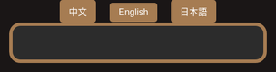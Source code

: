 <html lang="zh-Hant">
<head>
  <meta charset="UTF-8" />
  <meta name="viewport" content="width=device-width, initial-scale=1.0"/>
  <title>QA 自動回覆</title>
  <style>
    html, body {
      margin: 0;
      padding: 0;
      width: 100%;
      height: 100%;
      background-color: #1a1616;
      display: flex;
      flex-direction: column;
      justify-content: flex-start;
      align-items: center;
      font-family: 'Segoe UI', Tahoma, Geneva, Verdana, sans-serif;
    }

    .lang-switcher {
      margin: 20px;
    }

    .lang-switcher button {
      margin: 0 10px;
      padding: 8px 16px;
      font-size: 1rem;
      border: none;
      border-radius: 5px;
      cursor: pointer;
      background-color: #a67c52;
      color: white;
      transition: background 0.3s;
    }

    .lang-switcher button:hover {
      background-color: #8b653f;
    }

    .qa-container {
      background-color: #2c2c2c;
      border: 6px solid #a67c52;
      border-radius: 20px;
      padding: 30px 25px;
      width: 90%;
      max-width: 1000px;
      box-sizing: border-box;
      overflow-y: auto;
      max-height: 90vh;
    }

    .qa-item {
      margin-bottom: 20px;
    }

    .question {
      cursor: pointer;
      font-size: 1.5rem;
      color: #FFC107;
      margin-bottom: 8px;
      display: flex;
      justify-content: space-between;
      align-items: center;
      background-color: #444;
      padding: 12px 16px;
      border-radius: 10px;
      transition: background 0.3s;
    }

    .question:hover {
      background-color: #555;
    }

    .arrow {
      font-size: 1.2rem;
      color: #FFC107;
    }

    .answer {
      max-height: 0;
      overflow: hidden;
      transition: max-height 0.4s ease, padding 0.3s ease;
      font-size: 1.1rem;
      color: #ffffff;
      padding-left: 20px;
      line-height: 1.6;
      background-color: #3a3a3a;
      border-radius: 8px;
      padding: 0 16px;
    }

    .answer.open {
      max-height: 800px;
      padding: 15px 16px;
    }

    a {
      color: #00d4ff;
      text-decoration: underline;
    }

    @media (max-width: 600px) {
      .qa-container {
        padding: 20px 15px;
      }

      .question {
        font-size: 1.2rem;
      }

      .answer {
        font-size: 1rem;
      }
    }
  </style>
</head>
<body>
  <div class="lang-switcher">
    <button onclick="switchLang('zh')">中文</button>
    <button onclick="switchLang('en')">English</button>
    <button onclick="switchLang('ja')">日本語</button>
  </div>

  <div class="qa-container" id="qa">
    <!-- QA 將由 JS 注入 -->
  </div>

  <script>
    const qaData = {
      zh: [
        {
          q: "新竹是否有夜市？",
          a: `▪ 每日：城隍廟夜市：<a href="https://www.google.com/maps?q=新竹市城隍廟夜市" target="_blank" style="color: #00bcd4;">點我查看地圖</a><br>
          ▪ 週三、週五：樹林頭夜市：<a href="https://www.google.com/maps?q=樹林頭夜市" target="_blank" style="color: #00bcd4;">點我查看地圖</a><br>
              ▪ 週二、週四：新竹後站夜市：<a href="https://www.google.com/maps?q=新竹後站夜市" target="_blank" style="color: #00bcd4;">點我查看地圖</a>`
        },
        {
          q: "推薦景點2？",
          a: `城隍廟：<a href="https://www.google.com/maps?q=新竹城隍廟" target="_blank" style="color: #00bcd4;">點我查看地圖</a>`
        }
      ],
      en: [
        {
          q: "Night Markets in Hsinchu?",
          a: `▪ Daily – Chenghuang Temple Night Market – <a href="https://www.google.com/maps?q=新竹市城隍廟夜市" target="_blank" style="color: #00bcd4;">View on Google Maps</a><br>
          ▪ Wed & Fri – Shulintou Night Market: <a href="https://www.google.com/maps?q=樹林頭夜市" target="_blank" style="color: #00bcd4;">View on Google Maps</a><br>
              ▪ Tue & Thu – Hsinchu Back Station Night Market: <a href="https://www.google.com/maps?q=新竹後站夜市" target="_blank" style="color: #00bcd4;">View on Google Maps</a>`
        },
        {
          q: "Recommended Spot 2?",
          a: `Chenghuang Temple: <a href="https://www.google.com/maps?q=新竹城隍廟" target="_blank" style="color: #00bcd4;">View on Google Maps</a>`
        }
      ],
      ja: [
        {
          q: "新竹の夜市は？",
          a: `▪ 毎日・城隍廟夜市（チョンホアンミャオ夜市）– <a href="https://www.google.com/maps?q=新竹市城隍廟夜市" target="_blank" style="color: #00bcd4;">Googleマップで見る</a><br>
          ▪ 水・金：樹林頭夜市 – <a href="https://www.google.com/maps?q=樹林頭夜市" target="_blank" style="color: #00bcd4;">Googleマップで見る</a><br>
              ▪ 火・木：新竹後駅夜市 – <a href="https://www.google.com/maps?q=新竹後站夜市" target="_blank" style="color: #00bcd4;">Googleマップで見る</a>`
        },
        {
          q: "おすすめスポット2は？",
          a: `城隍廟：<a href="https://www.google.com/maps?q=新竹城隍廟" target="_blank" style="color: #00bcd4;">Googleマップで見る</a>`
        }
      ]
    };

    const container = document.getElementById('qa');

    function renderQA(lang) {
      container.innerHTML = '';
      qaData[lang].forEach((item, index) => {
        const qaItem = document.createElement('div');
        qaItem.className = 'qa-item';

        const question = document.createElement('div');
        question.className = 'question';
        question.innerHTML = `・${item.q} <span class="arrow">▼</span>`;
        question.onclick = () => toggleAnswer(index);

        const answer = document.createElement('div');
        answer.className = 'answer';
        answer.innerHTML = item.a;

        qaItem.appendChild(question);
        qaItem.appendChild(answer);
        container.appendChild(qaItem);
      });

      toggleAnswer(0); // 預設展開第一個
    }

    function toggleAnswer(index) {
      const answers = document.querySelectorAll('.answer');
      const arrows = document.querySelectorAll('.arrow');
      const answer = answers[index];
      const arrow = arrows[index];
      const isOpen = answer.classList.contains('open');

      answer.classList.toggle('open');
      arrow.textContent = isOpen ? '▼' : '▲';
    }

    function switchLang(lang) {
      renderQA(lang);
    }

    // 預設語言為中文
    window.onload = () => renderQA('zh');
  </script>
</body>
</html>
